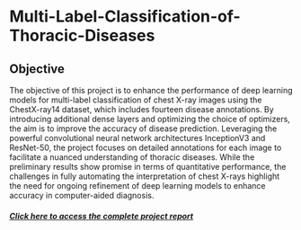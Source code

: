 # Multi-Label-Classification-of-Thoracic-Diseases

<h2>Objective</h2>
<P>
The objective of this project is to enhance the performance of deep learning models for multi-label classification of chest X-ray images using the ChestX-ray14 dataset, which includes fourteen disease annotations. By introducing additional dense layers and optimizing the choice of optimizers, the aim is to improve the accuracy of disease prediction. Leveraging the powerful convolutional neural network architectures InceptionV3 and ResNet-50, the project focuses on detailed annotations for each image to facilitate a nuanced understanding of thoracic diseases. While the preliminary results show promise in terms of quantitative performance, the challenges in fully automating the interpretation of chest X-rays highlight the need for ongoing refinement of deep learning models to enhance accuracy in computer-aided diagnosis.
</P>
<H5><a href = >Click here to access the complete project report</a></H5>
